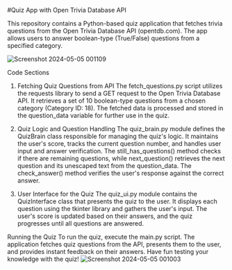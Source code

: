 
#Quiz App with Open Trivia Database API

This repository contains a Python-based quiz application that fetches trivia questions from the Open Trivia Database API (opentdb.com). The app allows users to answer boolean-type (True/False) questions from a specified category.

![Screenshot 2024-05-05 001109](https://github.com/shanshee/Quizzler_App/assets/135793255/1eec0b29-7250-4595-a2f5-57773cf0c47d)

Code Sections
1. Fetching Quiz Questions from API
The fetch_questions.py script utilizes the requests library to send a GET request to the Open Trivia Database API. It retrieves a set of 10 boolean-type questions from a chosen category (Category ID: 18). The fetched data is processed and stored in the question_data variable for further use in the quiz.

2. Quiz Logic and Question Handling
The quiz_brain.py module defines the QuizBrain class responsible for managing the quiz's logic. It maintains the user's score, tracks the current question number, and handles user input and answer verification. The still_has_questions() method checks if there are remaining questions, while next_question() retrieves the next question and its unescaped text from the question_data. The check_answer() method verifies the user's response against the correct answer.

3. User Interface for the Quiz
The quiz_ui.py module contains the QuizInterface class that presents the quiz to the user. It displays each question using the tkinter library and gathers the user's input. The user's score is updated based on their answers, and the quiz progresses until all questions are answered.

Running the Quiz
To run the quiz, execute the main.py script. The application fetches quiz questions from the API, presents them to the user, and provides instant feedback on their answers. Have fun testing your knowledge with the quiz!
![Screenshot 2024-05-05 001003](https://github.com/shanshee/Quizzler_App/assets/135793255/83bfb49a-e073-45fe-8f90-14e99bb1e265)

